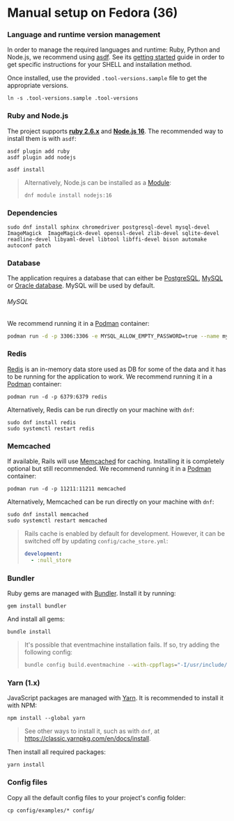 # Manual setup on Fedora (36)

### Language and runtime version management

In order to manage the required languages and runtime: Ruby, Python and Node.js, we recommend using [asdf](https://asdf-vm.com/guide/introduction.html). See its [getting started](https://asdf-vm.com/guide/getting-started.html) guide in order to get specific instructions for your SHELL and installation method.

Once installed, use the provided `.tool-versions.sample` file to get the appropriate versions.

```
ln -s .tool-versions.sample .tool-versions
```

### Ruby and Node.js

The project supports **[ruby 2.6.x](https://www.ruby-lang.org/en/downloads/)** and **[Node.js 16](https://nodejs.org/download/release/v16.19.1/)**.
The recommended way to install them is with `asdf`:

```
asdf plugin add ruby
asdf plugin add nodejs

asdf install
```

> Alternatively, Node.js can be installed as a [Module](https://developer.fedoraproject.org/tech/languages/nodejs/nodejs.html):
> ```
> dnf module install nodejs:16
> ```

### Dependencies

```
sudo dnf install sphinx chromedriver postgresql-devel mysql-devel ImageMagick  ImageMagick-devel openssl-devel zlib-devel sqlite-devel readline-devel libyaml-devel libtool libffi-devel bison automake autoconf patch
```

### Database

The application requires a database that can either be [PostgreSQL](https://www.postgresql.org), [MySQL](https://www.mysql.com) or [Oracle database](https://www.oracle.com/database/). MySQL will be used by default.

###### MySQL

We recommend running it in a [Podman](https://podman.io/) container:

```sh
podman run -d -p 3306:3306 -e MYSQL_ALLOW_EMPTY_PASSWORD=true --name mysql57 mysql:5.7
```

### Redis

[Redis](https://redis.io) is an in-memory data store used as DB for some of the data and it has to be running for the application to work. We recommend running it in a [Podman](https://podman.io/) container:

```
podman run -d -p 6379:6379 redis
```

Alternatively, Redis can be run directly on your machine with `dnf`:

```
sudo dnf install redis
sudo systemctl restart redis
```

### Memcached

If available, Rails will use [Memcached](https://www.memcached.org) for caching. Installing it is completely optional but still recommended. We recommend running it in a [Podman](https://podman.io/) container:

```
podman run -d -p 11211:11211 memcached
```

Alternatively, Memcached can be run directly on your machine with `dnf`:

```
sudo dnf install memcached
sudo systemctl restart memcached
```

> Rails cache is enabled by default for development. However, it can be switched off by updating `config/cache_store.yml`:
>
> ```yml
> development:
>   - :null_store
> ```

### Bundler

Ruby gems are managed with [Bundler](https://bundler.io/). Install it by running:

```
gem install bundler
```

And install all gems:

```
bundle install
```

> It's possible that eventmachine installation fails. If so, try adding the following config:
>
> ```sh
> bundle config build.eventmachine --with-cppflags="-I/usr/include/openssl/"
> ```

### Yarn (1.x)

JavaScript packages are managed with [Yarn](https://classic.yarnpkg.com/lang/en/). It is recommended to install it with NPM:

```
npm install --global yarn
```

> See other ways to install it, such as with `dnf`, at https://classic.yarnpkg.com/en/docs/install.

Then install all required packages:

```
yarn install
```

### Config files

Copy all the default config files to your project's config folder:

```
cp config/examples/* config/
```
